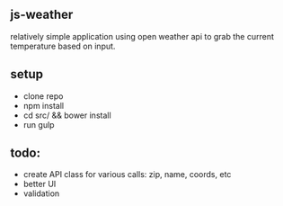 ## js-weather

relatively simple application using open weather api to grab the current temperature based on input.

## setup
* clone repo
* npm install
* cd src/ && bower install
* run gulp

## todo:
* create API class for various calls: zip, name, coords, etc
* better UI
* validation